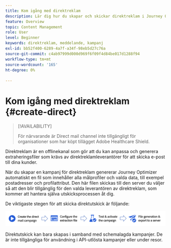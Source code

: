 ```yaml
---
title: Kom igång med direktreklam
description: Lär dig hur du skapar och skickar direktreklam i Journey Optimizer
feature: Overview
topic: Content Management
role: User
level: Beginner
keywords: direktreklam, meddelande, kampanj
exl-id: bb52f400-6289-4a7f-a34f-98eb5d27c76a
source-git-commit: c4ab97999d000d969f6f09f4d84be017d1288f94
workflow-type: tm+mt
source-wordcount: '165'
ht-degree: 0%

---
```


# Kom igång med direktreklam {#create-direct}

>[!AVAILABILITY]
>
>För närvarande är Direct mail channel inte tillgängligt för organisationer som har köpt tillägget Adobe Healthcare Shield.
>

Direktreklam är en offlinekanal som gör att du kan anpassa och generera extraheringsfiler som krävs av direktreklamleverantörer för att skicka e-post till dina kunder.

När du skapar en kampanj för direktreklam genererar Journey Optimizer automatiskt en fil som innehåller alla målprofiler och valda data, till exempel postadresser och profilattribut. Den här filen skickas till den server du väljer så att den blir tillgänglig för den valda leverantören av direktreklam, som kommer att hantera själva utskicksprocessen åt dig.

De viktigaste stegen för att skicka direktutskick är följande:

![](assets/dm-creation-process.png)

Direktutskick kan bara skapas i samband med schemalagda kampanjer. De är inte tillgängliga för användning i API-utlösta kampanjer eller under resor.
